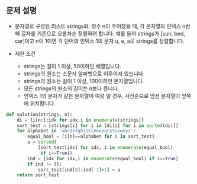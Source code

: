## 문제 설명
- 문자열로 구성된 리스트 strings와, 정수 n이 주어졌을 때, 각 문자열의 인덱스 n번째 글자를 기준으로 오름차순 정렬하려 합니다. 예를 들어 strings가 [sun, bed, car]이고 n이 1이면 각 단어의 인덱스 1의 문자 u, e, a로 strings를 정렬합니다.

- 제한 조건
  - strings는 길이 1 이상, 50이하인 배열입니다.
  - strings의 원소는 소문자 알파벳으로 이루어져 있습니다.
  - strings의 원소는 길이 1 이상, 100이하인 문자열입니다.
  - 모든 strings의 원소의 길이는 n보다 큽니다.
  - 인덱스 1의 문자가 같은 문자열이 여럿 일 경우, 사전순으로 앞선 문자열이 앞쪽에 위치합니다.
```python
def solution(strings, n):
    di = {i[n:]:idx for idx,i in enumerate(strings)}
    sort_test = [strings[i] for i in [di[i] for i in sorted(di)]]
    for alphabet in 'abcdefghijklmnopqrstuvwxyz':
        equal_bool = [i[n]==alphabet for i in sort_test]
        a = sorted(
            [sort_test[idx] for idx, i in enumerate(equal_bool) 
             if i==True])
        ind = [idx for idx,i in enumerate(equal_bool) if i==True]
        if ind != []:
            sort_test[ind[0]:ind[-1]+1] = a
    return sort_test
```
